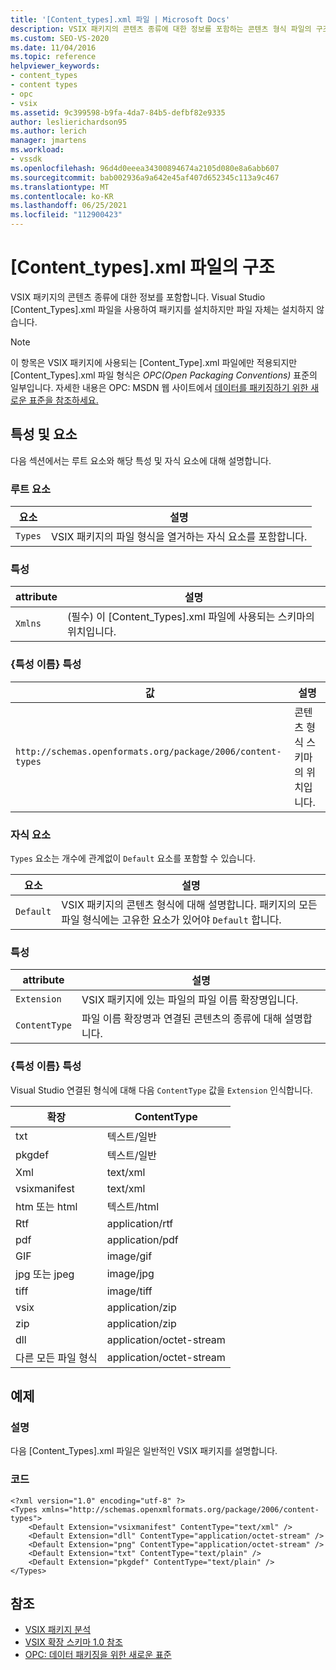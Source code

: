 ```yaml
---
title: '[Content_types].xml 파일 | Microsoft Docs'
description: VSIX 패키지의 콘텐츠 종류에 대한 정보를 포함하는 콘텐츠 형식 파일의 구조에 대해 알아봅니다.
ms.custom: SEO-VS-2020
ms.date: 11/04/2016
ms.topic: reference
helpviewer_keywords:
- content_types
- content types
- opc
- vsix
ms.assetid: 9c399598-b9fa-4da7-84b5-defbf82e9335
author: leslierichardson95
ms.author: lerich
manager: jmartens
ms.workload:
- vssdk
ms.openlocfilehash: 96d4d0eeea34300894674a2105d080e8a6abb607
ms.sourcegitcommit: bab002936a9a642e45af407d652345c113a9c467
ms.translationtype: MT
ms.contentlocale: ko-KR
ms.lasthandoff: 06/25/2021
ms.locfileid: "112900423"
---
```

# <a name="the-structure-of-the-content_typesxml-file"></a>[Content_types].xml 파일의 구조
VSIX 패키지의 콘텐츠 종류에 대한 정보를 포함합니다. Visual Studio [Content_Types].xml 파일을 사용하여 패키지를 설치하지만 파일 자체는 설치하지 않습니다.

> [!NOTE]
> 이 항목은 VSIX 패키지에 사용되는 [Content_Type].xml 파일에만 적용되지만 [Content_Types].xml 파일 형식은 *OPC(Open Packaging Conventions)* 표준의 일부입니다. 자세한 내용은 OPC: MSDN 웹 사이트에서 [데이터를 패키징하기 위한 새로운 표준을 참조하세요.](/archive/msdn-magazine/2007/august/opc-a-new-standard-for-packaging-your-data)

## <a name="attributes-and-elements"></a>특성 및 요소
 다음 섹션에서는 루트 요소와 해당 특성 및 자식 요소에 대해 설명합니다.

### <a name="root-element"></a>루트 요소

|요소|설명|
|-------------|-----------------|
|`Types`|VSIX 패키지의 파일 형식을 열거하는 자식 요소를 포함합니다.|

### <a name="attributes"></a>특성

|attribute|설명|
|---------------|-----------------|
|`Xmlns`|(필수) 이 [Content_Types].xml 파일에 사용되는 스키마의 위치입니다.|

### <a name="attribute-name-attribute"></a>{특성 이름} 특성

| 값 | 설명 |
| - | - |
| `http://schemas.openformats.org/package/2006/content-types` | 콘텐츠 형식 스키마의 위치입니다. |

### <a name="child-elements"></a>자식 요소
 `Types` 요소는 개수에 관계없이 `Default` 요소를 포함할 수 있습니다.

|요소|설명|
|-------------|-----------------|
|`Default`|VSIX 패키지의 콘텐츠 형식에 대해 설명합니다. 패키지의 모든 파일 형식에는 고유한 요소가 있어야 `Default` 합니다.|

### <a name="attributes"></a>특성

|attribute|설명|
|---------------|-----------------|
|`Extension`|VSIX 패키지에 있는 파일의 파일 이름 확장명입니다.|
|`ContentType`|파일 이름 확장명과 연결된 콘텐츠의 종류에 대해 설명합니다.|

### <a name="attribute-name-attribute"></a>{특성 이름} 특성
 Visual Studio 연결된 형식에 대해 다음 `ContentType` 값을 `Extension` 인식합니다.

|확장|ContentType|
|---------------|-----------------|
|txt|텍스트/일반|
|pkgdef|텍스트/일반|
|Xml|text/xml|
|vsixmanifest|text/xml|
|htm 또는 html|텍스트/html|
|Rtf|application/rtf|
|pdf|application/pdf|
|GIF|image/gif|
|jpg 또는 jpeg|image/jpg|
|tiff|image/tiff|
|vsix|application/zip|
|zip|application/zip|
|dll|application/octet-stream|
|다른 모든 파일 형식|application/octet-stream|

## <a name="example"></a>예제

### <a name="description"></a>설명
 다음 [Content_Types].xml 파일은 일반적인 VSIX 패키지를 설명합니다.

### <a name="code"></a>코드

```
<?xml version="1.0" encoding="utf-8" ?>
<Types xmlns="http://schemas.openxmlformats.org/package/2006/content-types">
    <Default Extension="vsixmanifest" ContentType="text/xml" />
    <Default Extension="dll" ContentType="application/octet-stream" />
    <Default Extension="png" ContentType="application/octet-stream" />
    <Default Extension="txt" ContentType="text/plain" />
    <Default Extension="pkgdef" ContentType="text/plain" />
</Types>
```

## <a name="see-also"></a>참조
- [VSIX 패키지 분석](../extensibility/anatomy-of-a-vsix-package.md)
- [VSIX 확장 스키마 1.0 참조](/previous-versions/dd393700(v=vs.110))
- [OPC: 데이터 패키징을 위한 새로운 표준](/archive/msdn-magazine/2007/august/opc-a-new-standard-for-packaging-your-data)